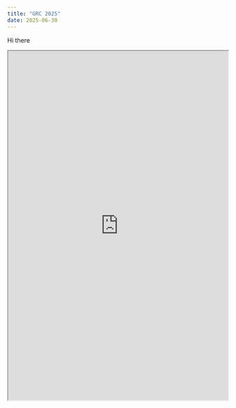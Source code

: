 ```yaml
---
title: "GRC 2025"
date: 2025-06-30
---
```

Hi there
<iframe src="https://docs.google.com/viewer?url=https://thezodiacus.com/wp-content/uploads/2025/06/GRC2025byRafaVR-compressed.pdf&embedded=true" width="100%" height="800px"></iframe>
